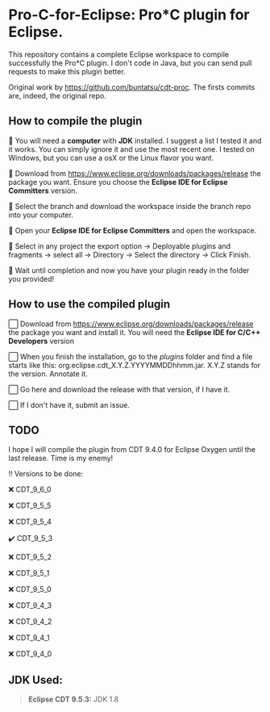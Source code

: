 # Pro-C-for-Eclipse: Pro*C plugin for Eclipse.

This repository contains a complete Eclipse workspace to compile successfully the Pro*C plugin.
I don't code in Java, but you can send pull requests to make this plugin better.

Original work by https://github.com/buntatsu/cdt-proc. The firsts commits are, indeed, the original repo.

## How to compile the plugin

🔘 You will need a **computer** with **JDK** installed. I suggest a list I tested it and it works. You can simply ignore it and use the most recent one. I tested on Windows, but you can use a osX or the Linux flavor you want.

🔘 Download from https://www.eclipse.org/downloads/packages/release the package you want. Ensure you choose the **Eclipse IDE for Eclipse Committers** version.

🔘 Select the branch and download the workspace inside the branch repo into your computer.

🔘 Open your **Eclipse IDE for Eclipse Committers** and open the workspace.

🔘 Select in any project the export option -> Deployable plugins and fragments -> select all -> Directory -> Select the directory -> Click Finish.

🔘 Wait until completion and now you have your plugin ready in the folder you provided!

## How to use the compiled plugin

⬜️ Download from https://www.eclipse.org/downloads/packages/release the package you want and install it. You will need the **Eclipse IDE for C/C++ Developers** version

⬜️ When you finish the installation, go to the *plugins* folder and find a file starts like this: org.eclipse.cdt_X.Y.Z.YYYYMMDDhhmm.jar. X.Y.Z stands for the version. Annotate it.

⬜️ Go here and download the release with that version, if I have it.

⬜️ If I don't have it, submit an issue.

## TODO

I hope I will compile the plugin from CDT 9.4.0 for Eclipse Oxygen until the last release. Time is my enemy!

‼️ Versions to be done:

❌️ CDT_9_6_0

❌️ CDT_9_5_5

❌️ CDT_9_5_4

✔️ CDT_9_5_3

❌️ CDT_9_5_2

❌️ CDT_9_5_1

❌️ CDT_9_5_0

❌️ CDT_9_4_3

❌️ CDT_9_4_2

❌️ CDT_9_4_1

❌️ CDT_9_4_0

## JDK Used:
> **Eclipse CDT 9.5.3:** JDK 1.8

